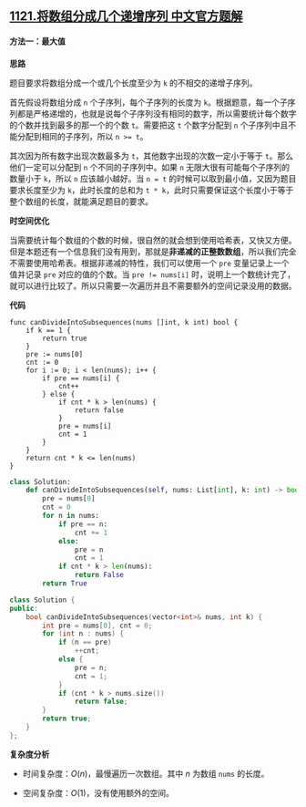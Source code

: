 ## [1121.将数组分成几个递增序列 中文官方题解](https://leetcode.cn/problems/divide-array-into-increasing-sequences/solutions/100000/jiang-shu-zu-fen-cheng-ji-ge-di-zeng-xu-lie-by-lee)

#### 方法一：最大值

**思路**

题目要求将数组分成一个或几个长度至少为 `k` 的不相交的递增子序列。

首先假设将数组分成 `n` 个子序列，每个子序列的长度为 `k`。根据题意，每一个子序列都是严格递增的，也就是说每个子序列没有相同的数字，所以需要统计每个数字的个数并找到最多的那一个的个数 `t`。需要把这 `t` 个数字分配到 `n` 个子序列中且不能分配到相同的子序列，所以 `n >= t`。

其次因为所有数字出现次数最多为 `t`，其他数字出现的次数一定小于等于 `t`。那么他们一定可以分配到 `n` 个不同的子序列中。如果 `n` 无限大很有可能每个子序列的数量小于 `k`，所以 `n` 应该越小越好。当 `n = t` 的时候可以取到最小值，又因为题目要求长度至少为 `k`，此时长度的总和为 `t * k`，此时只需要保证这个长度小于等于整个数组的长度，就能满足题目的要求。

**时空间优化**

当需要统计每个数组的个数的时候，很自然的就会想到使用哈希表，又快又方便。但是本题还有一个信息我们没有用到，那就是**非递减的正整数数组**，所以我们完全不需要使用哈希表。根据非递减的特性，我们可以使用一个 `pre` 变量记录上一个值并记录 `pre` 对应的值的个数。当 `pre != nums[i]` 时，说明上一个数统计完了，就可以进行比较了。所以只需要一次遍历并且不需要额外的空间记录没用的数据。

**代码**

```Golang [sol1-Golang]
func canDivideIntoSubsequences(nums []int, k int) bool {
    if k == 1 {
        return true
    }
    pre := nums[0]
    cnt := 0
    for i := 0; i < len(nums); i++ {
        if pre == nums[i] {
            cnt++
        } else {
            if cnt * k > len(nums) {
                return false
            }
            pre = nums[i]
            cnt = 1
        }
    }
    return cnt * k <= len(nums)
}
```

```Python [sol1-Python3]
class Solution:
    def canDivideIntoSubsequences(self, nums: List[int], k: int) -> bool:
        pre = nums[0]
        cnt = 0
        for n in nums:
            if pre == n:
                cnt += 1
            else:
                pre = n
                cnt = 1
            if cnt * k > len(nums):
                return False
        return True
```

```C++ [sol1-C++]
class Solution {
public:
    bool canDivideIntoSubsequences(vector<int>& nums, int k) {
        int pre = nums[0], cnt = 0;
        for (int n : nums) {
            if (n == pre)
                ++cnt;
            else {
                pre = n;
                cnt = 1;
            }
            if (cnt * k > nums.size())
                return false;
        }
        return true;
    }
};
```

**复杂度分析**

- 时间复杂度：$O(n)$，最慢遍历一次数组。其中 $n$ 为数组 `nums` 的长度。

- 空间复杂度：$O(1)$，没有使用额外的空间。